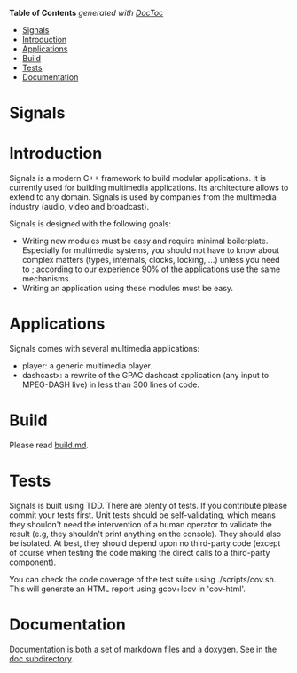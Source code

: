 <!-- START doctoc generated TOC please keep comment here to allow auto update -->
<!-- DON'T EDIT THIS SECTION, INSTEAD RE-RUN doctoc TO UPDATE -->
**Table of Contents**  *generated with [DocToc](https://github.com/thlorenz/doctoc)*

- [Signals](#signals)
- [Introduction](#introduction)
- [Applications](#applications)
- [Build](#build)
- [Tests](#tests)
- [Documentation](#documentation)

<!-- END doctoc generated TOC please keep comment here to allow auto update -->

Signals
=======

# Introduction

Signals is a modern C++ framework to build modular applications. It is currently used for building multimedia applications. Its architecture allows to extend to any domain. Signals is used by companies from the multimedia industry (audio, video and broadcast).

Signals is designed with the following goals:
 - Writing new modules must be easy and require minimal boilerplate. Especially for multimedia systems, you should not have to know about complex matters (types, internals, clocks, locking, ...) unless you need to ; according to our experience 90% of the applications use the same mechanisms.
 - Writing an application using these modules must be easy.

# Applications

Signals comes with several multimedia applications:
 - player: a generic multimedia player.
 - dashcastx: a rewrite of the GPAC dashcast application (any input to MPEG-DASH live) in less than 300 lines of code.

# Build

Please read [build.md](doc/build.md).

# Tests

Signals is built using TDD. There are plenty of tests. If you contribute please commit your tests first.
Unit tests should be self-validating, which means they shouldn't need the intervention of a human operator to validate the result (e.g, they shouldn't print anything on the console).
They should also be isolated. At best, they should depend upon no third-party code (except of course when testing the code making the direct calls to a third-party component).

You can check the code coverage of the test suite using ./scripts/cov.sh. This will generate an HTML report using gcov+lcov in 'cov-html'.

# Documentation

Documentation is both a set of markdown files and a doxygen. See in the [doc subdirectory](doc/).
